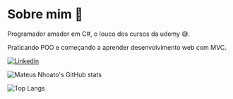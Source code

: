 # Sobre mim 🤔
Programador amador em C#, o louco dos cursos da udemy 😅.
 
Praticando POO e começando a aprender desenvolvimento web com MVC.

[![Linkedin](https://img.shields.io/badge/-Linkedin-blue)](https://www.linkedin.com/in/mateus-nhoato/)

![Mateus Nhoato's GitHub stats](https://github-readme-stats.vercel.app/api?username=mateusnhoato&count_private=true&show_icons=true&theme=tokyonight)

![Top Langs](https://github-readme-stats.vercel.app/api/top-langs/?username=mateusnhoato)
